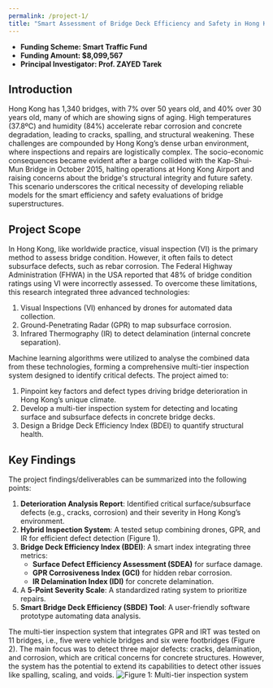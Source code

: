 ```yaml
---
permalink: /project-1/
title: "Smart Assessment of Bridge Deck Efficiency and Safety in Hong Kong"
---
```


- **Funding Scheme: Smart Traffic Fund** 
- **Funding Amount: $8,099,567** 
- **Principal Investigator: Prof. ZAYED Tarek** 

## Introduction 
Hong Kong has 1,340 bridges, with 7% over 50 years old, and 40% over 30 years old, many of which are showing signs of aging. High temperatures (37.8ºC) and humidity (84%) accelerate rebar corrosion and concrete degradation, leading to cracks, spalling, and structural weakening. These challenges are compounded by Hong Kong’s dense urban environment, where inspections and repairs are logistically complex.  The socio-economic consequences became evident after a barge collided with the Kap-Shui-Mun Bridge in October 2015, halting operations at Hong Kong Airport and raising concerns about the bridge's structural integrity and future safety. This scenario underscores the critical necessity of developing reliable models for the smart efficiency and safety evaluations of bridge superstructures. 

## Project Scope 
In Hong Kong, like worldwide practice, visual inspection (VI) is the primary method to assess bridge condition. However, it often fails to detect subsurface defects, such as rebar corrosion. The Federal Highway Administration (FHWA) in the USA reported that 48% of bridge condition ratings using VI were incorrectly assessed. To overcome these limitations, this research integrated three advanced technologies: 
1. Visual Inspections (VI) enhanced by drones for automated data collection.
2. Ground-Penetrating Radar (GPR) to map subsurface corrosion.
3. Infrared Thermography (IR) to detect delamination (internal concrete separation).

Machine learning algorithms were utilized to analyse the combined data from these technologies, forming a comprehensive multi-tier inspection system designed to identify critical defects. The project aimed to: 
1. Pinpoint key factors and defect types driving bridge deterioration in Hong Kong’s unique climate.
2. Develop a multi-tier inspection system for detecting and locating surface and subsurface defects in concrete bridge decks.
3. Design a Bridge Deck Efficiency Index (BDEI) to quantify structural health. 

## Key Findings 
The project findings/deliverables can be summarized into the following points: 
1. **Deterioration Analysis Report**: Identified critical surface/subsurface defects (e.g., cracks, corrosion) and their severity in Hong Kong’s environment.
2. **Hybrid Inspection System**: A tested setup combining drones, GPR, and IR for efficient defect detection (Figure 1).
3. **Bridge Deck Efficiency Index (BDEI)**: A smart index integrating three metrics:
   - **Surface Defect Efficiency Assessment (SDEA)** for surface damage.
   - **GPR Corrosiveness Index (GCI)** for hidden rebar corrosion.
   - **IR Delamination Index (IDI)** for concrete delamination.
4. A **5-Point Severity Scale**: A standardized rating system to prioritize repairs.
5. **Smart Bridge Deck Efficiency (SBDE) Tool**: A user-friendly software prototype automating data analysis.

The multi-tier inspection system that integrates GPR and IRT was tested on 11 bridges, i.e., five were vehicle bridges and six were footbridges (Figure 2). The main focus was to detect three major defects: cracks, delamination, and corrosion, which are critical concerns for concrete structures. However, the system has the potential to extend its capabilities to detect other issues like spalling, scaling, and voids. 
![Figure 1: Multi-tier inspection system](./assets/images/)
